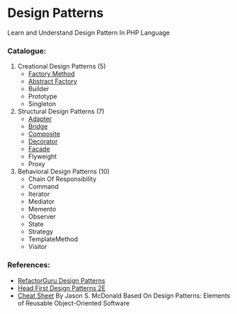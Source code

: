 # **Design Patterns**

Learn and Understand Design Pattern In PHP Language

### Catalogue:
1. Creational Design Patterns (5)
   - [Factory Method](Creational/FactoryMethod/readme.md)
   - [Abstract Factory](Creational/AbstractFactory/readme.md)
   - Builder
   - Prototype
   - Singleton
2. Structural Design Patterns (7)
   - [Adapter](Structural/Adapter/readme.md)
   - [Bridge](Structural/Bridge/readme.md)
   - [Composite](Structural/Composite/readme.md)
   - [Decorator](Structural/Decorator/readme.md)
   - [Facade](Structural/Facade/readme.md)
   - Flyweight
   - Proxy
3. Behavioral Design Patterns (10)
   - Chain Of Responsibility
   - Command
   - Iterator
   - Mediator
   - Memento
   - Observer
   - State
   - Strategy
   - TemplateMethod
   - Visitor


### References:
- [RefactorGuru Design Patterns](https://refactoring.guru/design-patterns)
- [Head First Design Patterns 2E](https://www.amazon.in/Head-First-Design-Patterns-Object-Oriented/dp/9385889753)
- [Cheat Sheet](/Design%20Patterns.pdf) By Jason S. McDonald Based On Design Patterns: Elements of Reusable Object-Oriented Software